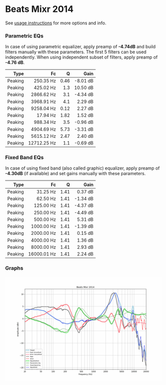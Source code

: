 # Beats Mixr 2014
See [usage instructions](https://github.com/jaakkopasanen/AutoEq#usage) for more options and info.

### Parametric EQs
In case of using parametric equalizer, apply preamp of **-4.74dB** and build filters manually
with these parameters. The first 5 filters can be used independently.
When using independent subset of filters, apply preamp of **-4.76 dB**.

| Type    | Fc          |    Q | Gain     |
|--------:|------------:|-----:|---------:|
| Peaking | 250.35 Hz   | 0.46 | -8.01 dB |
| Peaking | 425.02 Hz   | 1.3  | 10.50 dB |
| Peaking | 2866.62 Hz  | 3.1  | -4.34 dB |
| Peaking | 3968.91 Hz  | 4.1  | 2.29 dB  |
| Peaking | 9258.04 Hz  | 0.12 | 2.27 dB  |
| Peaking | 17.94 Hz    | 1.82 | 1.52 dB  |
| Peaking | 988.34 Hz   | 3.5  | -0.96 dB |
| Peaking | 4904.69 Hz  | 5.73 | -3.31 dB |
| Peaking | 5615.12 Hz  | 2.47 | 2.40 dB  |
| Peaking | 12712.25 Hz | 1.1  | -0.69 dB |

### Fixed Band EQs
In case of using fixed band (also called graphic) equalizer, apply preamp of **-4.30dB**
(if available) and set gains manually with these parameters.

| Type    | Fc          |    Q | Gain     |
|--------:|------------:|-----:|---------:|
| Peaking | 31.25 Hz    | 1.41 | 0.37 dB  |
| Peaking | 62.50 Hz    | 1.41 | -1.34 dB |
| Peaking | 125.00 Hz   | 1.41 | -4.37 dB |
| Peaking | 250.00 Hz   | 1.41 | -4.49 dB |
| Peaking | 500.00 Hz   | 1.41 | 5.31 dB  |
| Peaking | 1000.00 Hz  | 1.41 | -1.39 dB |
| Peaking | 2000.00 Hz  | 1.41 | 0.15 dB  |
| Peaking | 4000.00 Hz  | 1.41 | 1.36 dB  |
| Peaking | 8000.00 Hz  | 1.41 | 2.93 dB  |
| Peaking | 16000.01 Hz | 1.41 | 2.24 dB  |

### Graphs
![](./Beats%20Mixr%202014.png)